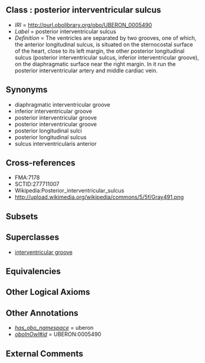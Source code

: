 
## Class : posterior interventricular sulcus

 * *IRI* = http://purl.obolibrary.org/obo/UBERON_0005490
 * *Label* = posterior interventricular sulcus
 * *Definition* = The ventricles are separated by two grooves, one of which, the anterior longitudinal sulcus, is situated on the sternocostal surface of the heart, close to its left margin, the other posterior longitudinal sulcus (posterior interventricular sulcus, inferior interventricular groove), on the diaphragmatic surface near the right margin. In it run the posterior interventricular artery and middle cardiac vein.

## Synonyms

 * diaphragmatic interventricular groove
 * inferior interventricular groove
 * posterior interventricular groove
 * posterior interventricular groove
 * posterior longitudinal sulci
 * posterior longitudinal sulcus
 * sulcus interventricularis anterior

## Cross-references

 * FMA:7178
 * SCTID:277711007
 * Wikipedia:Posterior_interventricular_sulcus
 * http://upload.wikimedia.org/wikipedia/commons/5/5f/Gray491.png

## Subsets


## Superclasses

 * [interventricular groove](../../UBERON/55/UBERON_0005455.md)

## Equivalencies


## Other Logical Axioms


## Other Annotations

 * *[has_obo_namespace](../../ce/oboInOwl#hasOBONamespace.md)* = uberon
 * *[oboInOwl#id](../../id/oboInOwl#id.md)* = UBERON:0005490

## External Comments

